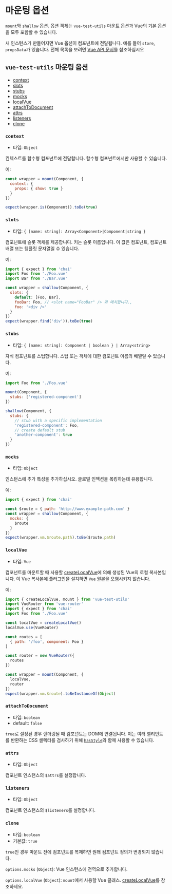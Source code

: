 # 마운팅 옵션

`mount`와 `shallow` 옵션. 옵션 객체는 `vue-test-utils` 마운트 옵션과 Vue의 기본 옵션을 모두 포함할 수 있습니다.

새 인스턴스가 만들어지면 Vue 옵션이 컴포넌트에 전달됩니다. 예를 들어 `store`, `propsData`가 있습니다. 전체 목록을 보려면 [Vue API 문서](https://vuejs.org/v2/api/)를 참조하십시오

## `vue-test-utils` 마운팅 옵션

- [context](#context)
- [slots](#slots)
- [stubs](#stubs)
- [mocks](#mocks)
- [localVue](#localvue)
- [attachToDocument](#attachtodocument)
- [attrs](#attrs)
- [listeners](#listeners)
- [clone](#clone)

### `context`

- 타입: `Object`

컨텍스트를 함수형 컴포넌트에 전달합니다. 함수형 컴포넌트에서만 사용할 수 있습니다.

예:

```js
const wrapper = mount(Component, {
  context: {
    props: { show: true }
  }
})

expect(wrapper.is(Component)).toBe(true)
```

### `slots`

- 타입: `{ [name: string]: Array<Component>|Component|string }`

컴포넌트에 슬롯 객체를 제공합니다. 키는 슬롯 이름입니다. 이 값은 컴포넌트, 컴포넌트 배열 또는 템플릿 문자열일 수 있습니다.

예:

```js
import { expect } from 'chai'
import Foo from './Foo.vue'
import Bar from './Bar.vue'

const wrapper = shallow(Component, {
  slots: {
    default: [Foo, Bar],
    fooBar: Foo, // <slot name="FooBar" /> 과 매치합니다.,
    foo: '<div />'
  }
})
expect(wrapper.find('div')).toBe(true)
```

### `stubs`

- 타입: `{ [name: string]: Component | boolean } | Array<string>`

자식 컴포넌트를 스텁합니다. 스텁 또는 객체에 대한 컴포넌트 이름의 배열일 수 있습니다.

예:

```js
import Foo from './Foo.vue'

mount(Component, {
  stubs: ['registered-component']
})

shallow(Component, {
  stubs: {
    // stub with a specific implementation
    'registered-component': Foo,
    // create default stub
    'another-component': true
  }
})
```

### `mocks`

- 타입: `Object`

인스턴스에 추가 특성을 추가하십시오. 글로벌 인젝션을 목킹하는데 유용합니다.

예:

```js
import { expect } from 'chai'

const $route = { path: 'http://www.example-path.com' }
const wrapper = shallow(Component, {
  mocks: {
    $route
  }
})
expect(wrapper.vm.$route.path).toBe($route.path)
```

### `localVue`

- 타입: `Vue`

컴포넌트를 마운트할 때 사용할 [createLocalVue](./createLocalVue.md)에 의해 생성된 Vue의 로컬 복사본입니다. 이 Vue 복사본에 플러그인을 설치하면 `Vue` 원본을 오염시키지 않습니다.

예:

```js
import { createLocalVue, mount } from 'vue-test-utils'
import VueRouter from 'vue-router'
import { expect } from 'chai'
import Foo from './Foo.vue'

const localVue = createLocalVue()
localVue.use(VueRouter)

const routes = [
  { path: '/foo', component: Foo }
]

const router = new VueRouter({
  routes
})

const wrapper = mount(Component, {
  localVue,
  router
})
expect(wrapper.vm.$route).toBeInstanceOf(Object)
```

### `attachToDocument`

- 타입: `boolean`
- default: `false`

`true`로 설정된 경우 렌더링될 때 컴포넌트는 DOM에 연결됩니다. 이는 여러 엘리먼트를 반환하는 CSS 셀렉터를 검사하기 위해 [`hasStyle`](wrapper/hasStyle.md)와 함께 사용할 수 있습니다.

### `attrs`

- 타입: `Object`

컴포넌트 인스턴스의 `$attrs`를 설정합니다.

### `listeners`

- 타입: `Object`

컴포넌트 인스턴스의 `$listeners`를 설정합니다.

### `clone`

- 타입: `boolean`
- 기본값: `true`

`true`인 경우 마운트 전에 컴포넌트를 복제하면 원래 컴포넌트 정의가 변경되지 않습니다.

`options.mocks` (`Object`): Vue 인스턴스에 전역으로 추가합니다.

`options.localVue` (`Object`): `mount`에서 사용할 Vue 클래스. [createLocalVue](createLocalVue.md)를 참조하세요.
